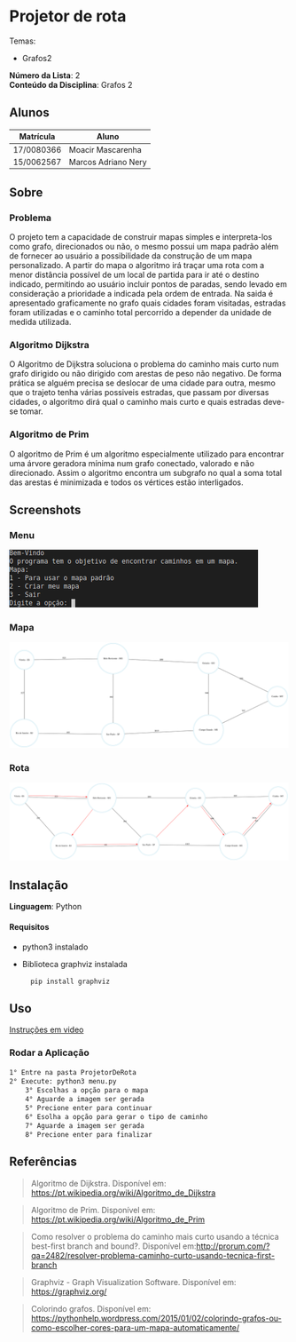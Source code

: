 

# Projetor de rota
Temas:
 - Grafos2


**Número da Lista**: 2<br>
**Conteúdo da Disciplina**: Grafos 2<br>

## Alunos
|Matrícula | Aluno |
| -- | -- |
| 17/0080366  |  Moacir Mascarenha |
| 15/0062567  |  Marcos Adriano Nery |

## Sobre 

### Problema
O projeto tem a capacidade de construir mapas simples e interpreta-los como grafo, direcionados ou não, o mesmo possui um mapa padrão além de fornecer ao usuário a possibilidade da construção de um mapa personalizado. A partir do mapa o algoritmo irá traçar uma rota com a menor distância possível de um local de partida para ir até o destino indicado, permitindo ao usuário incluir pontos de paradas, sendo levado em consideração a prioridade a indicada pela ordem de entrada. Na saida é apresentado graficamente no grafo quais cidades foram visitadas, estradas foram utilizadas e o caminho total percorrido a depender da unidade de medida utilizada.

### Algoritmo Dijkstra
O Algoritmo de Dijkstra soluciona o problema do caminho mais curto num grafo dirigido ou não dirigido com arestas de peso não negativo. De forma prática se alguém precisa se deslocar de uma cidade para outra, mesmo que o trajeto tenha várias possiveis estradas, que passam por diversas cidades, o algoritmo dirá qual o caminho mais curto e quais estradas deve-se tomar.

### Algoritmo de Prim
O algoritmo de Prim é um algoritmo especialmente utilizado para encontrar uma árvore geradora mínima num grafo conectado, valorado e não direcionado. Assim o algoritmo encontra um subgrafo no qual a soma total das arestas é minimizada e todos os vértices estão interligados.

## Screenshots
### Menu

![menu](./img/menu.png)

### Mapa

![menu](./img/mapa.svg)

### Rota
![menu](./img/mapa_resultado.svg)

## Instalação 
**Linguagem**: Python<br>

#### Requisitos
- python3 instalado
- Biblioteca graphviz instalada
    
        pip install graphviz


## Uso 

[Instruções em video](https://www.dropbox.com/s/w1eplr78krg9ph8/projalgoritmos%20on%202020-10-03%2001-42.mp4?dl=0)


### Rodar a Aplicação
    1° Entre na pasta ProjetorDeRota
    2° Execute: python3 menu.py
        3° Escolhas a opção para o mapa
        4° Aguarde a imagem ser gerada
        5° Precione enter para continuar
        6° Esolha a opção para gerar o tipo de caminho
        7° Aguarde a imagem ser gerada
        8° Precione enter para finalizar


## Referências


> Algoritmo de Dijkstra. Disponível em: https://pt.wikipedia.org/wiki/Algoritmo_de_Dijkstra

> Algoritmo de Prim. Disponível em: https://pt.wikipedia.org/wiki/Algoritmo_de_Prim

> Como resolver o problema do caminho mais curto usando a técnica best-first branch and bound?. Disponível em:http://prorum.com/?qa=2482/resolver-problema-caminho-curto-usando-tecnica-first-branch

> Graphviz - Graph Visualization Software. Disponível em: https://graphviz.org/ 

> Colorindo grafos. Disponível em: https://pythonhelp.wordpress.com/2015/01/02/colorindo-grafos-ou-como-escolher-cores-para-um-mapa-automaticamente/





